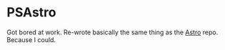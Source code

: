 # PSAstro

Got bored at work. Re-wrote basically the same thing as the [Astro](https://github.com/Intergage/Astro.git) repo.
Because I could. 
